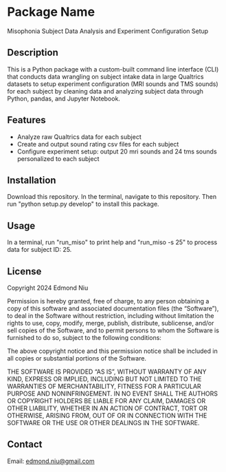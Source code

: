 # Package Name

Misophonia Subject Data Analysis and Experiment Configuration Setup

## Description

This is a Python package with a custom-built command line interface (CLI) that conducts data wrangling on subject intake data in large Qualtrics datasets to setup experiment configuration (MRI sounds and TMS sounds) for each subject by cleaning data and analyzing subject data through Python, pandas, and Jupyter Notebook.

## Features

- Analyze raw Qualtrics data for each subject
- Create and output sound rating csv files for each subject
- Configure experiment setup: output 20 mri sounds and 24 tms sounds personalized to each subject

## Installation

Download this repository. In the terminal, navigate to this repository. Then run "python setup.py develop" to install this package.

## Usage

In a terminal, run "run_miso" to print help and "run_miso -s 25" to process data for subject ID: 25.

## License

Copyright 2024 Edmond Niu

Permission is hereby granted, free of charge, to any person obtaining a copy of this software and associated documentation files (the “Software”), to deal in the Software without restriction, including without limitation the rights to use, copy, modify, merge, publish, distribute, sublicense, and/or sell copies of the Software, and to permit persons to whom the Software is furnished to do so, subject to the following conditions:

The above copyright notice and this permission notice shall be included in all copies or substantial portions of the Software.

THE SOFTWARE IS PROVIDED “AS IS”, WITHOUT WARRANTY OF ANY KIND, EXPRESS OR IMPLIED, INCLUDING BUT NOT LIMITED TO THE WARRANTIES OF MERCHANTABILITY, FITNESS FOR A PARTICULAR PURPOSE AND NONINFRINGEMENT. IN NO EVENT SHALL THE AUTHORS OR COPYRIGHT HOLDERS BE LIABLE FOR ANY CLAIM, DAMAGES OR OTHER LIABILITY, WHETHER IN AN ACTION OF CONTRACT, TORT OR OTHERWISE, ARISING FROM, OUT OF OR IN CONNECTION WITH THE SOFTWARE OR THE USE OR OTHER DEALINGS IN THE SOFTWARE.


## Contact

Email: edmond.niu@gmail.com

